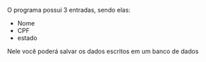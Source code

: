 O programa possui 3 entradas, sendo elas:

- Nome
- CPF
- estado

Nele você poderá salvar os dados escritos em um banco de dados
